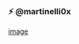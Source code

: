 ### ⚡ @martinelli0x
[image](https://cdn.discordapp.com/attachments/734854033872781424/737124259410739210/IMG_20200721_085242.jpg)


<!--
**Latencyx/Latencyx** is a ✨ _special_ ✨ repository because its `README.md` (this file) appears on your GitHub profile.

Here are some ideas to get you started:

- 🔭 I’m currently working on ...
- 🌱 I’m currently learning ...
- 👯 I’m looking to collaborate on ...
- 🤔 I’m looking for help with ...
- 💬 Ask me about ...
- 📫 How to reach me: ...
- 😄 Pronouns: ...
- ⚡ Fun fact: ...
-->
